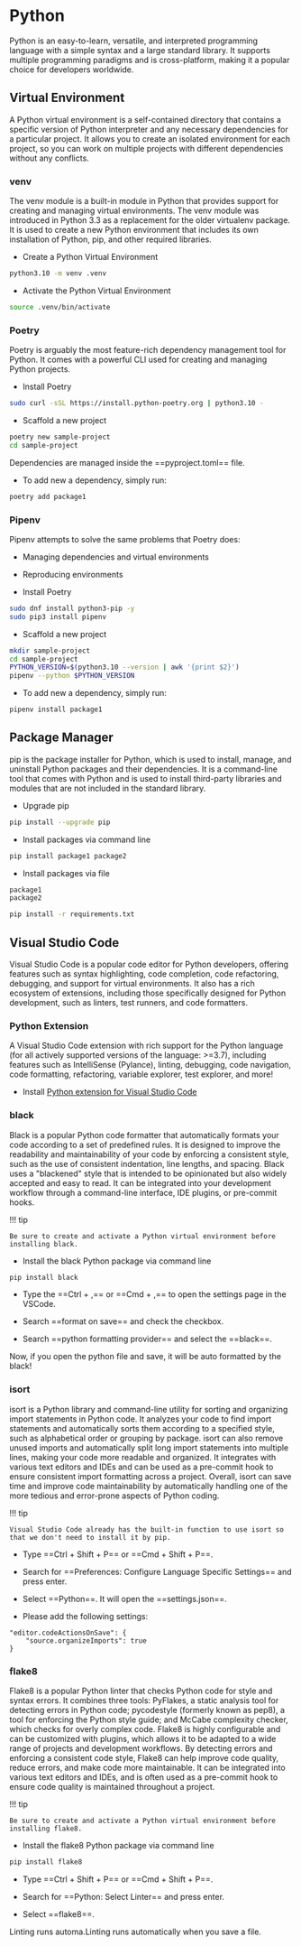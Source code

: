 # Python

Python is an easy-to-learn, versatile, and interpreted programming language with a simple syntax and a large standard library. It supports multiple programming paradigms and is cross-platform, making it a popular choice for developers worldwide.

## Virtual Environment

A Python virtual environment is a self-contained directory that contains a specific version of Python interpreter and any necessary dependencies for a particular project. It allows you to create an isolated environment for each project, so you can work on multiple projects with different dependencies without any conflicts.

### venv

The venv module is a built-in module in Python that provides support for creating and managing virtual environments. The venv module was introduced in Python 3.3 as a replacement for the older virtualenv package. It is used to create a new Python environment that includes its own installation of Python, pip, and other required libraries.

- Create a Python Virtual Environment
``` bash
python3.10 -m venv .venv
```

- Activate the Python Virtual Environment
``` bash
source .venv/bin/activate
```

### Poetry

Poetry is arguably the most feature-rich dependency management tool for Python. It comes with a powerful CLI used for creating and managing Python projects.

- Install Poetry
``` bash
sudo curl -sSL https://install.python-poetry.org | python3.10 -
```

- Scaffold a new project
``` bash
poetry new sample-project
cd sample-project
```

Dependencies are managed inside the ==pyproject.toml== file.

- To add new a dependency, simply run:
``` bash
poetry add package1
```

### Pipenv

Pipenv attempts to solve the same problems that Poetry does:

  - Managing dependencies and virtual environments
  - Reproducing environments

- Install Poetry
``` bash
sudo dnf install python3-pip -y
sudo pip3 install pipenv
```

- Scaffold a new project
``` bash
mkdir sample-project
cd sample-project
PYTHON_VERSION=$(python3.10 --version | awk '{print $2}')
pipenv --python $PYTHON_VERSION
```

- To add new a dependency, simply run:
``` bash
pipenv install package1
```

## Package Manager

pip is the package installer for Python, which is used to install, manage, and uninstall Python packages and their dependencies. It is a command-line tool that comes with Python and is used to install third-party libraries and modules that are not included in the standard library.

- Upgrade pip
``` bash
pip install --upgrade pip
```

- Install packages via command line
``` bash
pip install package1 package2
```

- Install packages via file
``` bash title="requirements.txt"
package1
package2
```
``` bash
pip install -r requirements.txt
```

## Visual Studio Code

Visual Studio Code is a popular code editor for Python developers, offering features such as syntax highlighting, code completion, code refactoring, debugging, and support for virtual environments. It also has a rich ecosystem of extensions, including those specifically designed for Python development, such as linters, test runners, and code formatters.

### Python Extension

A Visual Studio Code extension with rich support for the Python language (for all actively supported versions of the language: >=3.7), including features such as IntelliSense (Pylance), linting, debugging, code navigation, code formatting, refactoring, variable explorer, test explorer, and more!

- Install [Python extension for Visual Studio Code](https://marketplace.visualstudio.com/items?itemName=ms-python.python)

### black

Black is a popular Python code formatter that automatically formats your code according to a set of predefined rules. It is designed to improve the readability and maintainability of your code by enforcing a consistent style, such as the use of consistent indentation, line lengths, and spacing. Black uses a "blackened" style that is intended to be opinionated but also widely accepted and easy to read. It can be integrated into your development workflow through a command-line interface, IDE plugins, or pre-commit hooks.

!!! tip

    Be sure to create and activate a Python virtual environment before installing black.

- Install the black Python package via command line
``` bash
pip install black
```

- Type the ==Ctrl + ,== or ==Cmd + ,== to open the settings page in the VSCode.

- Search ==format on save== and check the checkbox.

- Search ==python formatting provider== and select the ==black==.

Now, if you open the python file and save, it will be auto formatted by the black!

### isort

isort is a Python library and command-line utility for sorting and organizing import statements in Python code. It analyzes your code to find import statements and automatically sorts them according to a specified style, such as alphabetical order or grouping by package. isort can also remove unused imports and automatically split long import statements into multiple lines, making your code more readable and organized. It integrates with various text editors and IDEs and can be used as a pre-commit hook to ensure consistent import formatting across a project. Overall, isort can save time and improve code maintainability by automatically handling one of the more tedious and error-prone aspects of Python coding.

!!! tip

    Visual Studio Code already has the built-in function to use isort so that we don't need to install it by pip.

- Type ==Ctrl + Shift + P== or ==Cmd + Shift + P==.

- Search for ==Preferences: Configure Language Specific Settings== and press enter. 

- Select ==Python==. It will open the ==settings.json==.

- Please add the following settings:
```
"editor.codeActionsOnSave": {
    "source.organizeImports": true
}
```

### flake8

Flake8 is a popular Python linter that checks Python code for style and syntax errors. It combines three tools: PyFlakes, a static analysis tool for detecting errors in Python code; pycodestyle (formerly known as pep8), a tool for enforcing the Python style guide; and McCabe complexity checker, which checks for overly complex code. Flake8 is highly configurable and can be customized with plugins, which allows it to be adapted to a wide range of projects and development workflows. By detecting errors and enforcing a consistent code style, Flake8 can help improve code quality, reduce errors, and make code more maintainable. It can be integrated into various text editors and IDEs, and is often used as a pre-commit hook to ensure code quality is maintained throughout a project.

!!! tip

    Be sure to create and activate a Python virtual environment before installing flake8.

- Install the flake8 Python package via command line
``` bash
pip install flake8
```

- Type ==Ctrl + Shift + P== or ==Cmd + Shift + P==.

- Search for ==Python: Select Linter== and press enter. 

- Select ==flake8==.

Linting runs automa.Linting runs automatically when you save a file.